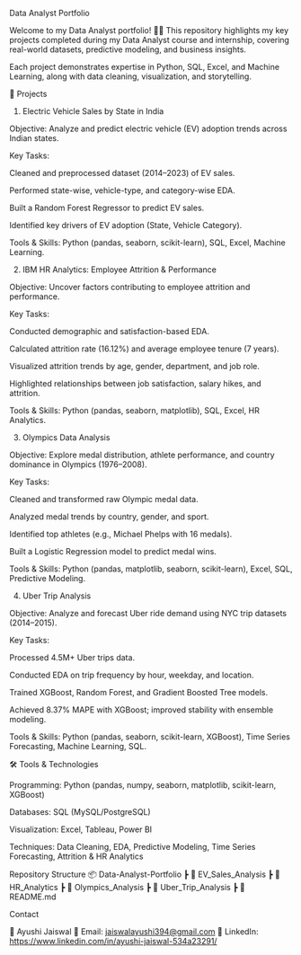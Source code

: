 Data Analyst Portfolio

Welcome to my Data Analyst portfolio! 👩‍💻
This repository highlights my key projects completed during my Data Analyst course and internship, covering real-world datasets, predictive modeling, and business insights.

Each project demonstrates expertise in Python, SQL, Excel, and Machine Learning, along with data cleaning, visualization, and storytelling.

📌 Projects
1. Electric Vehicle Sales by State in India 

Objective: Analyze and predict electric vehicle (EV) adoption trends across Indian states.

Key Tasks:

Cleaned and preprocessed dataset (2014–2023) of EV sales.

Performed state-wise, vehicle-type, and category-wise EDA.

Built a Random Forest Regressor to predict EV sales.

Identified key drivers of EV adoption (State, Vehicle Category).

Tools & Skills: Python (pandas, seaborn, scikit-learn), SQL, Excel, Machine Learning.

2. IBM HR Analytics: Employee Attrition & Performance 

Objective: Uncover factors contributing to employee attrition and performance.

Key Tasks:

Conducted demographic and satisfaction-based EDA.

Calculated attrition rate (16.12%) and average employee tenure (7 years).

Visualized attrition trends by age, gender, department, and job role.

Highlighted relationships between job satisfaction, salary hikes, and attrition.

Tools & Skills: Python (pandas, seaborn, matplotlib), SQL, Excel, HR Analytics.

3. Olympics Data Analysis 

Objective: Explore medal distribution, athlete performance, and country dominance in Olympics (1976–2008).

Key Tasks:

Cleaned and transformed raw Olympic medal data.

Analyzed medal trends by country, gender, and sport.

Identified top athletes (e.g., Michael Phelps with 16 medals).

Built a Logistic Regression model to predict medal wins.

Tools & Skills: Python (pandas, matplotlib, seaborn, scikit-learn), Excel, SQL, Predictive Modeling.

4. Uber Trip Analysis 

Objective: Analyze and forecast Uber ride demand using NYC trip datasets (2014–2015).

Key Tasks:

Processed 4.5M+ Uber trips data.

Conducted EDA on trip frequency by hour, weekday, and location.

Trained XGBoost, Random Forest, and Gradient Boosted Tree models.

Achieved 8.37% MAPE with XGBoost; improved stability with ensemble modeling.

Tools & Skills: Python (pandas, seaborn, scikit-learn, XGBoost), Time Series Forecasting, Machine Learning, SQL.

🛠️ Tools & Technologies

Programming: Python (pandas, numpy, seaborn, matplotlib, scikit-learn, XGBoost)

Databases: SQL (MySQL/PostgreSQL)

Visualization: Excel, Tableau, Power BI

Techniques: Data Cleaning, EDA, Predictive Modeling, Time Series Forecasting, Attrition & HR Analytics

Repository Structure
📦 Data-Analyst-Portfolio
 ┣ 📂 EV_Sales_Analysis
 ┣ 📂 HR_Analytics
 ┣ 📂 Olympics_Analysis
 ┣ 📂 Uber_Trip_Analysis
 ┣ 📜 README.md

 Contact

💼 Ayushi Jaiswal
📩 Email: jaiswalayushi394@gmail.com
🔗 LinkedIn: https://www.linkedin.com/in/ayushi-jaiswal-534a23291/
